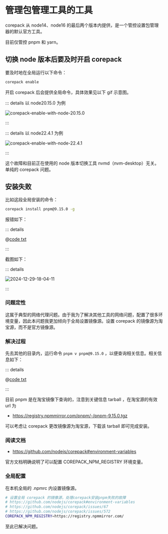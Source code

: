 # 管理包管理工具的工具

corepack 从 node14、node16 的最后两个版本内提供，是一个管控设置包管理器的默认官方工具。

目前仅管控 pnpm 和 yarn。

## 切换 node 版本后要及时开启 corepack

要及时地在全局运行以下命令：

```bash
corepack enable
```

开启 corepack 后会提供全局命令，具体效果见以下 gif 示意图。

::: details 以 node20.15.0 为例

![corepack-enable-with-node-20.15.0](https://cdn.jsdelivr.net/gh/ruan-cat/img-store/img/2024-08-26-15-56-47.gif)

:::

::: details 以 node22.4.1 为例

![corepack-enable-with-node-22.4.1](https://cdn.jsdelivr.net/gh/ruan-cat/img-store/img/2024-08-26-15-57-02.gif)

:::

这个故障和目前正在使用的 node 版本切换工具 nvmd（nvm-desktop）无关。单纯的 corepack 问题。

## 安装失败

比如这段全局安装的命令：

```bash
corepack install pnpm@9.15.0 -g
```

报错如下：

::: details

@[code txt](./corepack-install-global-error-log.txt)

:::

截图如下：

::: details

![2024-12-29-18-04-11](https://gh-img-store.ruan-cat.com/img/2024-12-29-18-04-11.png)

:::

### 问题定性

这属于典型的网络代理问题。由于我为了解决其他工具的网络问题，配置了很多环境变量，因此本问题我更加倾向于全局设置镜像源。设置 corepack 的镜像源为淘宝源，而不是官方镜像源。

### 解决过程

先去其他的目录内，运行命令 `pnpm v pnpm@9.15.0` ，以便查询相关信息。相关信息如下：

::: details

@[code txt](./pnpm_v_pnpm@9.15.0_log.txt)

:::

目前 pnpm 是在淘宝镜像下查询的，注意到关键信息 tarball ，在淘宝源的有效 url 为

- https://registry.npmmirror.com/pnpm/-/pnpm-9.15.0.tgz

可以考虑让 corepack 更改镜像源为淘宝源，下载该 tarball 即可完成安装。

### 阅读文档

- https://github.com/nodejs/corepack#environment-variables

官方文档明确说明了可以配置 COREPACK_NPM_REGISTRY 环境变量。

### 全局配置

在本机全局的 .npmrc 内设置镜像源。

```bash
# 设置全局 corepack 的镜像源，处理corepack安装pnpm失败的故障
# https://github.com/nodejs/corepack#environment-variables
# https://github.com/nodejs/corepack/issues/67
# https://github.com/nodejs/corepack/issues/572
COREPACK_NPM_REGISTRY=https://registry.npmmirror.com/
```

至此已解决问题。
